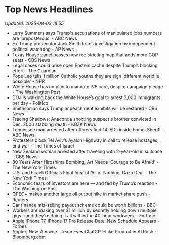 # Top News Headlines

_Updated: 2025-08-03 18:55_

- Larry Summers says Trump's accusations of manipulated jobs numbers are ‘preposterous’ - ABC News
- Ex-Trump prosecutor Jack Smith faces investigation by independent political watchdog - AP News
- Texas House panel passes new redistricting map that adds more GOP seats - CBS News
- Legal cases could prise open Epstein cache despite Trump’s blocking effort - The Guardian
- Pope Leo tells 1 million Catholic youths they are sign 'different world is possible' - NPR
- White House has no plan to mandate IVF care, despite campaign pledge - The Washington Post
- DOJ is walking back the White House’s goal to arrest 3,000 immigrants per day - Politico
- Smithsonian says Trump impeachment exhibits will be restored - CBS News
- Tracing Shadows: Anaconda shooting suspect's brother convicted in Dec. 2000 stabbing death - KBZK News
- Tennessee man arrested after officers find 14 IEDs inside home: Sheriff - ABC News
- Protesters block Tel Aviv’s Ayalon Highway in call to release hostages, end war - The Times of Israel
- New Zealand woman arrested after traveling with 2-year-old in suitcase - CBS News
- 80 Years After Hiroshima Bombing, Art Needs ‘Courage to Be Afraid’ - The New York Times
- U.S. and Israeli Officials Float Idea of ‘All or Nothing’ Gaza Deal - The New York Times
- Economic fears of investors are here — and fed by Trump’s reaction - The Washington Post
- OPEC+ makes another large oil output hike in market share push - Reuters
- Car finance mis-selling payout scheme could be worth billions - BBC
- Workers are making over $1 million by secretly holding down multiple gigs—and they're doing it all within the 40-hour workweek - Fortune
- Apple iPhone 17, iPhone 17 Pro Release Date: New Schedule Appears - Forbes
- Apple’s New ‘Answers’ Team Eyes ChatGPT-Like Product in AI Push - Bloomberg.com